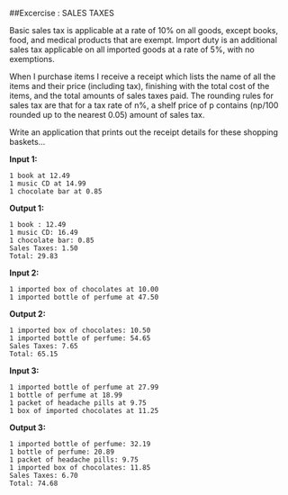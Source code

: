 ##Excercise : SALES TAXES

Basic sales tax is applicable at a rate of 10% on all goods, except books,
food, and medical products that are exempt. Import duty is an additional
sales tax applicable on all imported goods at a rate of 5%, with no
exemptions.

When I purchase items I receive a receipt which lists the name of all the
items and their price (including tax), finishing with the total cost of the
items, and the total amounts of sales taxes paid.  The rounding rules for
sales tax are that for a tax rate of n%, a shelf price of p contains
(np/100 rounded up to the nearest 0.05) amount of sales tax.

Write an application that prints out the receipt details for these shopping
baskets...

**Input 1:**
```
1 book at 12.49
1 music CD at 14.99
1 chocolate bar at 0.85
```
**Output 1:**
```
1 book : 12.49
1 music CD: 16.49
1 chocolate bar: 0.85
Sales Taxes: 1.50
Total: 29.83
```
**Input 2:**
```
1 imported box of chocolates at 10.00
1 imported bottle of perfume at 47.50
```
**Output 2:**
```
1 imported box of chocolates: 10.50
1 imported bottle of perfume: 54.65
Sales Taxes: 7.65
Total: 65.15
```

**Input 3:**
```
1 imported bottle of perfume at 27.99
1 bottle of perfume at 18.99
1 packet of headache pills at 9.75
1 box of imported chocolates at 11.25
```
**Output 3:**
```
1 imported bottle of perfume: 32.19
1 bottle of perfume: 20.89
1 packet of headache pills: 9.75
1 imported box of chocolates: 11.85
Sales Taxes: 6.70
Total: 74.68
```
